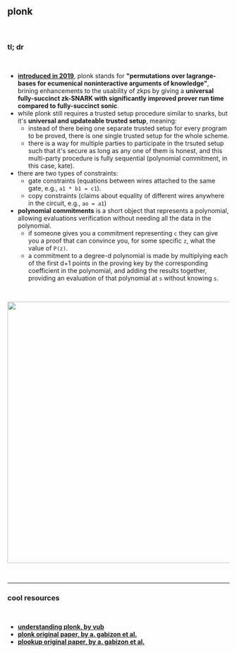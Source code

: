 ## plonk

<br>

### tl; dr

<br>

* **[introduced in 2019](https://eprint.iacr.org/2019/953.pdf)**, plonk stands for **"permutations over lagrange-bases for ecumenical noninteractive arguments of knowledge"**, brining enhancements to the usability of zkps by giving a **universal fully-succinct zk-SNARK with significantly improved prover run time compared to fully-succinct sonic**.
* while plonk still requires a trusted setup procedure similar to snarks, but it's **universal and updateable trusted setup**, meaning:
    - instead of there being one separate trusted setup for every program to be proved, there is one single trusted setup for the whole scheme.
    - there is a way for multiple parties to participate in the trsuted setup such that it's secure as long as any one of them is honest, and this multi-party procedure is fully sequential (polynomial commitment, in this case, kate).
* there are two types of constraints:
    - gate constraints (equations between wires attached to the same gate, e.g., `a1 * b1 = c1`).
    - copy constraints (claims about equality of different wires anywhere in the circuit, e.g., `ao = a1`)
* **polynomial commitments** is a short object that represents a polynomial, allowing evaluations verification without needing all the data in the polynomial.
    * if someone gives you a commitment representing `c` they can give you a proof that can convince you, for some specific `z`, what the value of `P(z)`.
    * a commitment to a degree-d polynomial is made by multiplying each of the first d+1 points in the proving key by the corresponding coefficient in the polynomial, and adding the results together, providing an evaluation of that polynomial at `s` without knowing `s`.

<br>

<p align="center">
<img width="593" src="https://user-images.githubusercontent.com/1130416/234398674-d7af7145-e9c8-4dc6-b13a-003745765600.png">
</p>

<br>

---

### cool resources

<br>

* **[understanding plonk, by vub](https://vitalik.ca/general/2019/09/22/plonk.html)**
* **[plonk original paper, by a. gabizon et al.](https://eprint.iacr.org/2019/953.pdf)**
* **[plookup original paper, by a. gabizon et al.](https://eprint.iacr.org/2020/315)**
